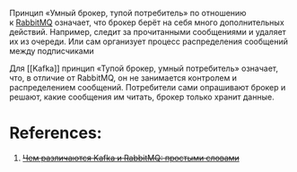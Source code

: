 
Принцип «Умный брокер, тупой потребитель» по отношению к [RabbitMQ](RabbitMQ.md) означает, что брокер берёт на себя много дополнительных действий. Например, следит за прочитанными сообщениями и удаляет их из очереди. Или сам организует процесс распределения сообщений между подписчиками

Для [[Kafka]] принцип «Тупой брокер, умный потребитель» означает, что, в отличие от RabbitMQ, он не занимается контролем и распределением сообщений. Потребители сами опрашивают брокер и решают, какие сообщения им читать, брокер только хранит данные.

# References:

1. ~~[Чем различаются Kafka и RabbitMQ: простыми словами](https://habr.com/ru/companies/innotech/articles/698838/)~~

